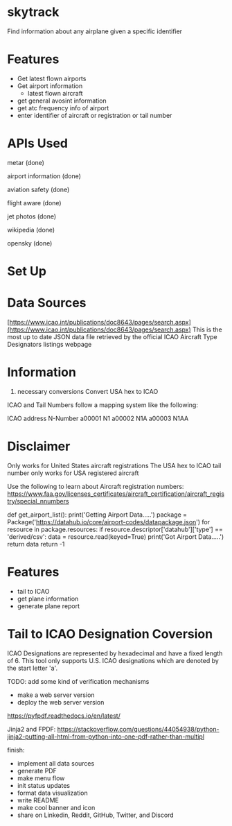 # skytrack
Find information about any airplane given a specific identifier


# Features
- Get latest flown airports
- Get airport information
    - latest flown aircraft
- get general avosint information
- get atc frequency info of airport
- enter identifier of aircraft or registration or tail number

# APIs Used
metar (done)

airport information (done)

aviation safety (done)

flight aware (done)

jet photos (done)

wikipedia (done)

opensky (done)

# Set Up

# Data Sources

[https://www.icao.int/publications/doc8643/pages/search.aspx](https://www.icao.int/publications/doc8643/pages/search.aspx)
This is the most up to date JSON data file retrieved by the official ICAO Aircraft Type Designators listings webpage


# Information

1. necessary conversions
Convert USA hex to ICAO

ICAO and Tail Numbers follow a mapping system like the following:

ICAO address	N-Number
a00001	N1
a00002	N1A
a00003	N1AA


# Disclaimer
Only works for United States aircraft registrations
The USA hex to ICAO tail number only works for USA registered aircraft

Use the following to learn about Aircraft registration numbers:
https://www.faa.gov/licenses_certificates/aircraft_certification/aircraft_registry/special_nnumbers


def get_airport_list():
	print('Getting Airport Data.....')
	package = Package('https://datahub.io/core/airport-codes/datapackage.json')
	for resource in package.resources:
	    if resource.descriptor['datahub']['type'] == 'derived/csv':
	        data = resource.read(keyed=True)
	        print('Got Airport Data.....')
	        return data
	return -1


# Features 
- tail to ICAO
- get plane information
- generate plane report


# Tail to ICAO Designation Coversion
ICAO Designations are represented by hexadecimal and have a fixed length of 6. This tool only supports U.S. ICAO designations which are denoted by the start letter 'a'. 


TODO:
add some kind of verification mechanisms


- make a web server version
- deploy the web server version

https://pyfpdf.readthedocs.io/en/latest/


Jinja2 and FPDF:
https://stackoverflow.com/questions/44054938/python-jinja2-putting-all-html-from-python-into-one-pdf-rather-than-multipl

finish:
- implement all data sources
- generate PDF
- make menu flow
- init status updates
- format data visualization
- write README
- make cool banner and icon
- share on Linkedin, Reddit, GitHub, Twitter, and Discord